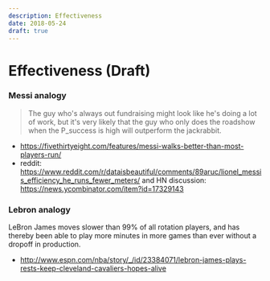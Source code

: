 ```yaml
---
description: Effectiveness
date: 2018-05-24
draft: true
---
```


# Effectiveness (Draft)

### Messi analogy
> The guy who's always out fundraising might look like he's doing a lot of work, but it's very likely that the guy who only does the roadshow when the P_success is high will outperform the jackrabbit.

- https://fivethirtyeight.com/features/messi-walks-better-than-most-players-run/
- reddit: https://www.reddit.com/r/dataisbeautiful/comments/89aruc/lionel_messis_efficiency_he_runs_fewer_meters/
and HN discussion: https://news.ycombinator.com/item?id=17329143


### Lebron analogy 
LeBron James moves slower than 99% of all rotation players, and has thereby been able to play more minutes in more games than ever without a dropoff in production. 
- http://www.espn.com/nba/story/_/id/23384071/lebron-james-plays-rests-keep-cleveland-cavaliers-hopes-alive